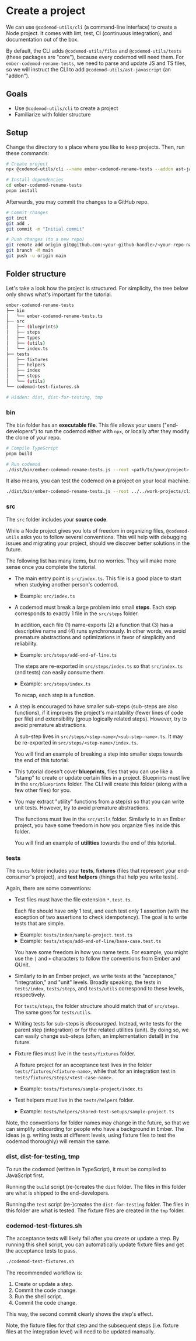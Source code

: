 # Create a project

We can use `@codemod-utils/cli` (a command-line interface) to create a Node project. It comes with lint, test, CI (continuous integration), and documentation out of the box.

By default, the CLI adds `@codemod-utils/files` and `@codemod-utils/tests` (these packages are "core"), because every codemod will need them. For `ember-codemod-rename-tests`, we need to parse and update JS and TS files, so we will instruct the CLI to add `@codemod-utils/ast-javascript` (an "addon").


## Goals

- Use `@codemod-utils/cli` to create a project
- Familiarize with folder structure


## Setup

Change the directory to a place where you like to keep projects. Then, run these commands:

```sh
# Create project
npx @codemod-utils/cli --name ember-codemod-rename-tests --addon ast-javascript

# Install dependencies
cd ember-codemod-rename-tests
pnpm install
```

Afterwards, you may commit the changes to a GitHub repo.

```sh
# Commit changes
git init
git add .
git commit -m "Initial commit"
```

```sh
# Push changes (to a new repo)
git remote add origin git@github.com:<your-github-handle>/<your-repo-name>.git
git branch -M main
git push -u origin main
```


## Folder structure

Let's take a look how the project is structured. For simplicity, the tree below only shows what's important for the tutorial.

```sh
ember-codemod-rename-tests
├── bin
│   └── ember-codemod-rename-tests.ts
├── src
│   ├── (blueprints)
│   ├── steps
│   ├── types
│   ├── (utils)
│   └── index.ts
├── tests
│   ├── fixtures
│   ├── helpers
│   ├── index
│   ├── steps
│   └── (utils)
└── codemod-test-fixtures.sh

# Hidden: dist, dist-for-testing, tmp
```


### bin

The `bin` folder has an **executable file**. This file allows your users ("end-developers") to run the codemod either with `npx`, or locally after they modify the clone of your repo.

```sh
# Compile TypeScript
pnpm build

# Run codemod
./dist/bin/ember-codemod-rename-tests.js --root <path/to/your/project>
```

It also means, you can test the codemod on a project on your local machine.

```sh
./dist/bin/ember-codemod-rename-tests.js --root ../../work-projects/client
```


### src

The `src` folder includes your **source code**.

While a Node project gives you lots of freedom in organizing files, `@codemod-utils` asks you to follow several conventions. This will help with debugging issues and migrating your project, should we discover better solutions in the future.

The following list has many items, but no worries. They will make more sense once you complete the tutorial.

- The main entry point is `src/index.ts`. This file is a good place to start when studying another person's codemod.

    <details>

    <summary>Example: <code>src/index.ts</code></summary>

    ```ts
    export function runCodemod(codemodOptions: CodemodOptions): void {
      const options = createOptions(codemodOptions);

      // TODO: Replace with actual steps
      addEndOfLine(options);
    }
    ```

    </details>


- A codemod must break a large problem into small **steps**. Each step corresponds to exactly 1 file in the `src/steps` folder.

    In addition, each file (1) name-exports (2) a function that (3) has a descriptive name and (4) runs synchronously. In other words, we avoid premature abstractions and optimizations in favor of simplicity and reliability.

    <details>

    <summary>Example: <code>src/steps/add-end-of-line.ts</code></summary>

    ```ts
    export function addEndOfLine(options: Options): void {
      // ...
    }
    ```

    </details>

    The steps are re-exported in `src/steps/index.ts` so that `src/index.ts` (and tests) can easily consume them.

    <details>

    <summary>Example: <code>src/steps/index.ts</code></summary>

    ```ts
    export * from './add-end-of-line.js';
    export * from './create-options.js';
    ```

    </details>

    To recap, each step is a function.

- A step is encouraged to have smaller sub-steps (sub-steps are also functions), if it improves the project's maintability (fewer lines of code per file) and extensibility (group logically related steps). However, try to avoid premature abstractions.

    A sub-step lives in `src/steps/<step-name>/<sub-step-name>.ts`. It may be re-exported in `src/steps/<step-name>/index.ts`.

    You will find an example of breaking a step into smaller steps towards the end of this tutorial.

- This tutorial doesn't cover **blueprints**, files that you can use like a "stamp" to create or update certain files in a project. Blueprints must live in the `src/blueprints` folder. The CLI will create this folder (along with a few other files) for you.

- You may extract "utility" functions from a step(s) so that you can write unit tests. However, try to avoid premature abstractions.

    The functions must live in the `src/utils` folder. Similarly to in an Ember project, you have some freedom in how you organize files inside this folder.

    You will find an example of **utilities** towards the end of this tutorial.


### tests

The `tests` folder includes your **tests**, **fixtures** (files that represent your end-consumer's project), and **test helpers** (things that help you write tests).

Again, there are some conventions:

- Test files must have the file extension `*.test.ts`.

    Each file should have only 1 test, and each test only 1 assertion (with the exception of two assertions to check idempotency). The goal is to write tests that are simple.

    <details>

    <summary>Example: <code>tests/index/sample-project.test.ts</code></summary>

    ```ts
    import { runCodemod } from '../../src/index.js';

    test('index > sample-project', function () {
      loadFixture(inputProject, codemodOptions);

      runCodemod(codemodOptions);

      assertFixture(outputProject, codemodOptions);

      // Check idempotence
      runCodemod(codemodOptions);

      assertFixture(outputProject, codemodOptions);
    });
    ```

    </details>

    <details>

    <summary>Example: <code>tests/steps/add-end-of-line/base-case.test.ts</code></summary>

    ```ts
    import { addEndOfLine } from '../../../src/steps/index.js';

    test('steps | add-end-of-line > base case', function () {
      loadFixture(inputProject, codemodOptions);

      addEndOfLine(options);

      assertFixture(outputProject, codemodOptions);
    });
    ```

    </details>

    You have some freedom in how you name tests. For example, you might use the `|` and `>` characters to follow the conventions from Ember and QUnit.

- Similarly to in an Ember project, we write tests at the "acceptance," "integration," and "unit" levels. Broadly speaking, the tests in `tests/index`, `tests/steps`, and `tests/utils` correspond to these levels, respectively.

    For `tests/steps`, the folder structure should match that of `src/steps`. The same goes for `tests/utils`.

- Writing tests for sub-steps is _discouraged_. Instead, write tests for the parent step (integration) or for the related utilities (unit). By doing so, we can easily change sub-steps (often, an implementation detail) in the future.

- Fixture files must live in the `tests/fixtures` folder.

    A fixture project for an acceptance test lives in the folder `tests/fixtures/<fixture-name>`, while that for an integration test in `tests/fixtures/steps/<test-case-name>`.

    <details>

    <summary>Example: <code>tests/fixtures/sample-project/index.ts</code></summary>

    ```ts
    import { convertFixtureToJson } from '@codemod-utils/tests';

    const inputProject = convertFixtureToJson('sample-project/input');
    const outputProject = convertFixtureToJson('sample-project/output');

    export { inputProject, outputProject };
    ```

    </details>

- Test helpers must live in the `tests/helpers` folder.

    <details>

    <summary>Example: <code>tests/helpers/shared-test-setups/sample-project.ts</code></summary>

    `codemodOptions` and `options` are inputs that almost every step needs. We can define these for a given fixture project (e.g. one that is named `sample-project`).

    ```ts
    import type { CodemodOptions, Options } from '../../../src/types/index.js';

    const codemodOptions: CodemodOptions = {
      projectRoot: 'tmp/sample-project',
    };

    const options: Options = {
      projectRoot: 'tmp/sample-project',
    };

    export { codemodOptions, options };
    ```

    </details>

Note, the conventions for folder names may change in the future, so that we can simplify onboarding for people who have a background in Ember. The ideas (e.g. writing tests at different levels, using fixture files to test the codemod thoroughly) will remain the same.


### dist, dist-for-testing, tmp

To run the codemod (written in TypeScript), it must be compiled to JavaScript first.

Running the `build` script (re-)creates the `dist` folder. The files in this folder are what is shipped to the end-developers.

Running the `test` script (re-)creates the `dist-for-testing` folder. The files in this folder are what is tested. The fixture files are created in the `tmp` folder.


### codemod-test-fixtures.sh

The acceptance tests will likely fail after you create or update a step. By running this shell script, you can automatically update fixture files and get the acceptance tests to pass.

```sh
./codemod-test-fixtures.sh
```

The recommended workflow is:

1. Create or update a step.
1. Commit the code change.
1. Run the shell script.
1. Commit the code change.

This way, the second commit clearly shows the step's effect.

Note, the fixture files for that step and the subsequent steps (i.e. fixture files at the integration level) will need to be updated manually.
